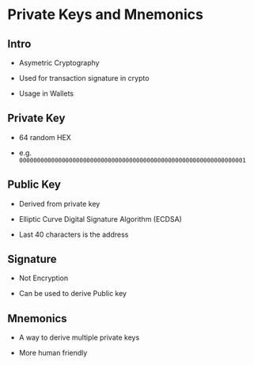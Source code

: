 # Private Keys and Mnemonics

## Intro

- Asymetric Cryptography

- Used for transaction signature in crypto

- Usage in Wallets

## Private Key

- 64 random HEX

- e.g. `0000000000000000000000000000000000000000000000000000000000000001`


## Public Key

- Derived from private key

- Elliptic Curve Digital Signature Algorithm (ECDSA)

- Last 40 characters is the address

## Signature

- Not Encryption

- Can be used to derive Public key

## Mnemonics

- A way to derive multiple private keys

- More human friendly

